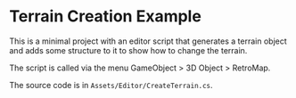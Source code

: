 # Terrain Creation Example

This is a minimal project with an editor script that generates a terrain object and adds some structure to it to show how to change the terrain. 

The script is called via the menu GameObject > 3D Object > RetroMap.

The source code is in `Assets/Editor/CreateTerrain.cs`.
